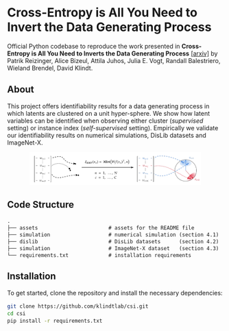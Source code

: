 # Cross-Entropy is All You Need to Invert the Data Generating Process

Official Python codebase to reproduce the work presented in **Cross-Entropy is All You Need to Inverts the Data Generating Process** [[arxiv]](https://arxiv.org/abs/2410.21869) by Patrik Reizinger, Alice Bizeul, Attila Juhos, Julia E. Vogt, Randall Balestriero, Wieland Brendel, David Klindt.

## About

This project offers identifiability results for a data generating process in which latents are clustered on a unit hyper-sphere. We show how latent variables can be identified when observing either cluster (_supervised_ setting) or instance index (_self-supervised_ setting).
Empirically we validate our identifiability results on numerical simulations, DisLib datasets and ImageNet-X.

<p align="center">
    <img src="https://github.com/klindtlab/csi/blob/main/assets/overview.png" alt="overview" width="400">
</p>

## Code Structure 

```
.
├── assets                       # assets for the README file 
├── simulation                   # numerical simulation (section 4.1)
├── dislib                       # DisLib datasets      (section 4.2)
├── simulation                   # ImageNet-X dataset   (section 4.3)
└── requirements.txt             # installation requirements
```

## Installation

To get started, clone the repository and install the necessary dependencies:

```bash
git clone https://github.com/klindtlab/csi.git
cd csi
pip install -r requirements.txt